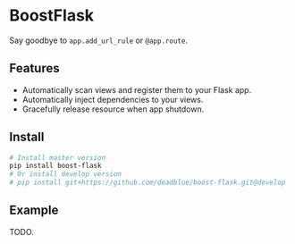 # BoostFlask

Say goodbye to `app.add_url_rule` or `@app.route`.

## Features

- Automatically scan views and register them to your Flask app.
- Automatically inject dependencies to your views.
- Gracefully release resource when app shutdown.

## Install

```bash
# Install master version
pip install boost-flask
# Or install develop version
# pip install git+https://github.com/deadblue/boost-flask.git@develop
```

## Example

TODO.